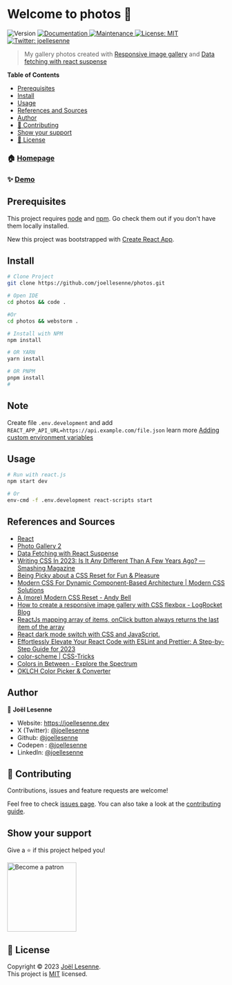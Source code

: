 <h1>Welcome to photos 👋</h1>
<p>
  <img alt="Version" src="https://img.shields.io/badge/version-1.1.0-blue.svg?cacheSeconds=2592000" />
  <a href="https://github.com/joellesenne/photos#readme" target="_blank">
    <img alt="Documentation" src="https://img.shields.io/badge/documentation-yes-brightgreen.svg" />
  </a>
  <a href="https://github.com/joellesenne/photos/graphs/commit-activity" target="_blank">
    <img alt="Maintenance" src="https://img.shields.io/badge/Maintained%3F-yes-green.svg" />
  </a>
  <a href="https://github.com/joellesenne/photos/blob/master/LICENSE" target="_blank">
    <img alt="License: MIT" src="https://img.shields.io/github/license/joellesenne/cv.joellesenne.dev" />
  </a>
  <a href="https://twitter.com/joellesenne" target="_blank">
    <img alt="Twitter: joellesenne" src="https://img.shields.io/twitter/follow/joellesenne.svg?style=social" />
  </a>
</p>

> My gallery photos created with [Responsive image gallery](https://blog.logrocket.com/responsive-image-gallery-css-flexbox/) and [Data fetching with react suspense](https://dev.to/alakkadshaw/data-fetching-with-react-suspense-5ccn) 

**Table of Contents**

- [Prerequisites](#prerequisites)
- [Install](#install)
- [Usage](#usage)
- [References and Sources](#references-and-sources)
- [Author](#author)
- [🤝 Contributing](#-contributing)
- [Show your support](#show-your-support)
- [📝 License](#-license)

### 🏠 [Homepage](https://github.com/joellesenne/photos)

### ✨ [Demo](https://photos.joellesenne.dev)

## Prerequisites

This project requires [node](https://nodejs.org) and [npm](https://npmjs.com). Go check them out if you don't have them locally installed.

New this project was bootstrapped with [Create React App](https://github.com/facebook/create-react-app).

## Install

```sh
# Clone Project
git clone https://github.com/joellesenne/photos.git

# Open IDE
cd photos && code .

#Or
cd photos && webstorm .

# Install with NPM
npm install

# OR YARN
yarn install

# OR PNPM
pnpm install
#

```

## Note

Create file  `.env.development` and add `REACT_APP_API_URL=https://api.example.com/file.json` learn more [Adding custom environment variables](https://create-react-app.dev/docs/adding-custom-environment-variables/)

## Usage

```sh
# Run with react.js
npm start dev

# Or
env-cmd -f .env.development react-scripts start
```
## References and Sources

- [React](https://react.dev/)
- [Photo Gallery 2](https://codepen.io/alvaromontoro/pen/dyaOppN)
- [Data Fetching with React Suspense](https://dev.to/alakkadshaw/data-fetching-with-react-suspense-5ccn)
- [Writing CSS In 2023: Is It Any Different Than A Few Years Ago? — Smashing Magazine](https://www.smashingmagazine.com/2023/07/writing-css-2023/)
- [Being Picky about a CSS Reset for Fun & Pleasure](https://chriscoyier.net/2023/10/03/being-picky-about-a-css-reset-for-fun-pleasure/)
- [Modern CSS For Dynamic Component-Based Architecture | Modern CSS Solutions](https://moderncss.dev/modern-css-for-dynamic-component-based-architecture/)
- [A (more) Modern CSS Reset - Andy Bell](https://andy-bell.co.uk/a-more-modern-css-reset/)
- [How to create a responsive image gallery with CSS flexbox - LogRocket Blog](https://blog.logrocket.com/responsive-image-gallery-css-flexbox/)
- [ReactJs mapping array of items, onClick button always returns the last item of the array](https://stackoverflow.com/questions/73800580/reactjs-mapping-array-of-items-onclick-button-always-returns-the-last-item-of-t)
- [React dark mode switch with CSS and JavaScript.](https://mty-tidjani.medium.com/react-dark-mode-switch-with-css-and-javascript-2d3f2c4fe676)
- [Effortlessly Elevate Your React Code with ESLint and Prettier: A Step-by-Step Guide for 2023](https://aaron-janes.medium.com/effortlessly-elevate-your-react-code-with-eslint-and-prettier-a-step-by-step-guide-for-2023-b7cb065316fa)
- [color-scheme | CSS-Tricks](https://css-tricks.com/almanac/properties/c/color-scheme/)
- [Colors in Between - Explore the Spectrum](https://hexcolor.co/colors-between)
- [OKLCH Color Picker & Converter](https://oklch.com/#63.44,0.155,50.27,100)

## Author

👤 **Joël Lesenne**

- Website: https://joellesenne.dev
- X (Twitter): [@joellesenne](https://twitter.com/joellesenne)
- Github: [@joellesenne](https://github.com/joellesenne)
- Codepen : [@joellesenne](https://codepen.io/joellesenne)
- LinkedIn: [@joellesenne](https://linkedin.com/in/joellesenne)

## 🤝 Contributing

Contributions, issues and feature requests are welcome!

Feel free to check [issues page](https://github.com/joellesenne/photos/issues). You can also take a look at the [contributing guide](https://github.com/joellesenne/cv.joellesenne.dev/blob/master/CONTRIBUTING.md).

## Show your support

Give a ⭐️ if this project helped you!

<a href="https://www.patreon.com/joellesenne">
  <img alt="Become a patron" src="https://c5.patreon.com/external/logo/become_a_patron_button@2x.png" width="160">
</a>

## 📝 License

Copyright © 2023 [Joël Lesenne](https://github.com/joellesenne). <br />This project is [MIT](https://github.com/joellesenne/photos.joellesenne.dev/blob/master/LICENSE) licensed.
